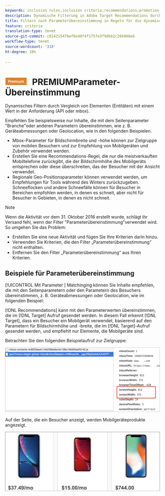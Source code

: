 ```yaml
---
keywords: inclusion rules;inclusion criteria;recommendations;promotion;promotions;dynamic filtering;dynamic;parameter matching
description: Dynamische Filterung in Adobe Target Recommendations durch Vergleich von Elementen (Entitäten) mit einem Wert in der Anforderung (API oder mbox).
title: Filtern nach Parameterübereinstimmung in Regeln für die dynamische Integration in Adobe Target Recommendations
feature: criteria
translation-type: tm+mt
source-git-commit: c814215476ef6e40f4f175fe3f9dbb2c26b966eb
workflow-type: tm+mt
source-wordcount: '318'
ht-degree: 10%

---
```



# ![](/help/assets/premium.png) PREMIUMParameter-Übereinstimmung

Dynamisches Filtern durch Vergleich von Elementen (Entitäten) mit einem Wert in der Anforderung (API oder mbox).

Empfehlen Sie beispielsweise nur Inhalte, die mit dem Seitenparameter &quot;Branche&quot;oder anderen Parametern übereinstimmen, wie z. B. Geräteabmessungen oder Geolocation, wie in den folgenden Beispielen.

* Mbox-Parameter für Bildschirmbreite und -höhe können zur Zielgruppe von mobilen Besuchern und zur Empfehlung von Mobilgeräten und Zubehör verwendet werden.
* Erstellen Sie eine Recommendations-Regel, die nur die meistverkauften Mobiltelefone zurückgibt, die der Bildschirmhöhe des Mobilgeräts entsprechen oder diese überschreiten, das der Besucher mit der Ansicht verwendet.
* Regionale Geo-Positionsparameter können verwendet werden, um Empfehlungen für Tools während des Winters zurückzugeben. Schneeflocken und andere Schneefälle können für Besucher in Bereichen empfohlen werden, in denen es schneit, aber nicht für Besucher in Gebieten, in denen es nicht schneit.

>[!NOTE]
>
>Wenn die Aktivität vor dem 31. Oktober 2016 erstellt wurde, schlägt ihr Versand fehl, wenn der Filter &quot;Parameterübereinstimmung&quot;verwendet wird. So umgehen Sie das Problem:
>
>* Erstellen Sie eine neue Aktivität und fügen Sie Ihre Kriterien darin hinzu.
>* Verwenden Sie Kriterien, die den Filter „Parameterübereinstimmung“ nicht enthalten.
>* Entfernen Sie den Filter „Parameterübereinstimmung“ aus Ihren Kriterien.


## Beispiele für Parameterübereinstimmung

[!UICONTROL Mit Parameter ] Matchinging können Sie Inhalte empfehlen, die mit den Seitenparametern oder den Parametern des Besuchers übereinstimmen, z. B. Geräteabmessungen oder Geolocation, wie im folgenden Beispiel:

[!DNL Recommendations] kann mit den Parameterwerten übereinstimmen, die im  [!DNL Target] Aufruf gesendet werden. In diesem Fall erkennt [!DNL Target], dass ein Besucher ein Mobilgerät verwendet, basierend auf den Parametern für Bildschirmhöhe und -breite, die im [!DNL Target]-Aufruf gesendet werden, und empfiehlt nur Elemente, die Mobilgeräte sind.

Betrachten Sie den folgenden Beispielaufruf zur Zielgruppe:

![Zielgruppe-Aufruf](/help/c-recommendations/c-algorithms/assets/example-target-call-2.png)

Auf der Seite, die ein Besucher anzeigt, werden Mobilgeräteprodukte angezeigt.

![Produkte für Mobilgeräte](/help/c-recommendations/c-algorithms/assets/phones.png)
